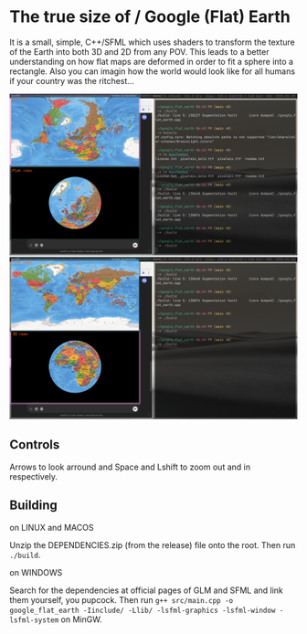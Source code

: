# The true size of / Google (Flat) Earth

It is a small, simple, C++/SFML which uses shaders to transform the texture of the Earth into both 3D and 2D from any POV.
This leads to a better understanding on how flat maps are deformed in order to fit a sphere into a rectangle. Also you can imagin how the world would look like for all humans if your country was the ritchest...

![](bin/images/1.png)
![](bin/images/2.png)

## Controls

Arrows to look arround and Space and Lshift to zoom out and in respectively.

## Building

on LINUX and MACOS

Unzip the DEPENDENCIES.zip (from the release) file onto the root. Then run `./build`.

on WINDOWS

Search for the dependencies at official pages of GLM and SFML and link them yourself, you pupcock.
Then run `g++ src/main.cpp -o google_flat_earth -Iinclude/ -Llib/ -lsfml-graphics -lsfml-window -lsfml-system` on MinGW.

